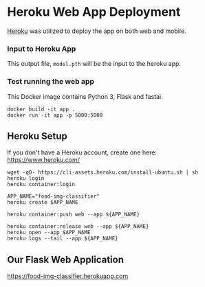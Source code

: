 # Heroku Web App Deployment

[Heroku](https://www.heroku.com/) was utilized to deploy the app on both web and mobile.

### Input to Heroku App
This output file, `model.pth` will be the input to the heroku app.  

 
### Test running the web app
This Docker image contains Python 3, Flask and fastai.
```
docker build -it app .
docker run -it app -p 5000:5000
```

## Heroku Setup
If you don't have a Heroku account, create one here: https://www.heroku.com/ 
```
wget -qO- https://cli-assets.heroku.com/install-ubuntu.sh | sh
heroku login
heroku container:login

APP_NAME="food-img-classifier"
heroku create $APP_NAME

heroku container:push web --app ${APP_NAME}

heroku container:release web --app ${APP_NAME}
heroku open --app $APP_NAME
heroku logs --tail --app ${APP_NAME}
```
 
## Our Flask Web Application
https://food-img-classifier.herokuapp.com

